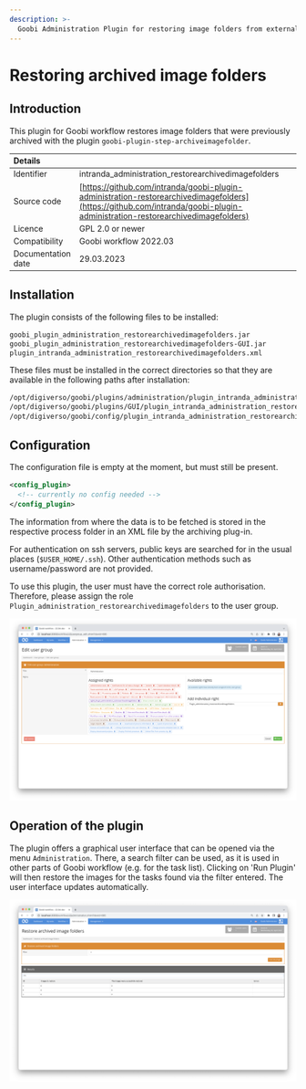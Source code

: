 ```yaml
---
description: >-
  Goobi Administration Plugin for restoring image folders from external storage
---
```


# Restoring archived image folders

## Introduction
This plugin for Goobi workflow restores image folders that were previously archived with the plugin `goobi-plugin-step-archiveimagefolder`.


| Details |  |
| :--- | :--- |
| Identifier | intranda_administration_restorearchivedimagefolders |
| Source code | [https://github.com/intranda/goobi-plugin-administration-restorearchivedimagefolders](https://github.com/intranda/goobi-plugin-administration-restorearchivedimagefolders) |
| Licence | GPL 2.0 or newer |
| Compatibility | Goobi workflow 2022.03 |
| Documentation date | 29.03.2023 |


## Installation
The plugin consists of the following files to be installed:

```text
goobi_plugin_administration_restorearchivedimagefolders.jar
goobi_plugin_administration_restorearchivedimagefolders-GUI.jar
plugin_intranda_administration_restorearchivedimagefolders.xml
```

These files must be installed in the correct directories so that they are available in the following paths after installation:

```bash
/opt/digiverso/goobi/plugins/administration/plugin_intranda_administration_restorearchivedimagefolders.jar
/opt/digiverso/goobi/plugins/GUI/plugin_intranda_administration_restorearchivedimagefolders-GUI.jar
/opt/digiverso/goobi/config/plugin_intranda_administration_restorearchivedimagefolders.xml
```

## Configuration
The configuration file is empty at the moment, but must still be present.

```xml
<config_plugin>
  <!-- currently no config needed -->
</config_plugin>
```

The information from where the data is to be fetched is stored in the respective process folder in an XML file by the archiving plug-in.

For authentication on ssh servers, public keys are searched for in the usual places (`$USER_HOME/.ssh`). Other authentication methods such as username/password are not provided.  

To use this plugin, the user must have the correct role authorisation. Therefore, please assign the role `Plugin_administration_restorearchivedimagefolders` to the user group.

![Correctly assigned role for the users](../.gitbook/assets/intranda_administration_restorearchivedimagefolders1_en.png)


## Operation of the plugin
The plugin offers a graphical user interface that can be opened via the menu `Administration`. There, a search filter can be used, as it is used in other parts of Goobi workflow (e.g. for the task list). Clicking on 'Run Plugin' will then restore the images for the tasks found via the filter entered. The user interface updates automatically.

![User interface of the plugin](../.gitbook/assets/intranda_administration_restorearchivedimagefolders2_en.png)
